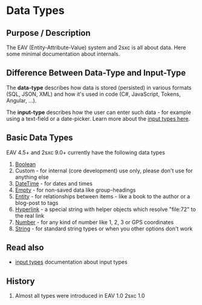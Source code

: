 # Data Types

## Purpose / Description
The EAV (Entity-Attribute-Value) system and 2sxc is all about data. Here some minimal documentation about internals.

## Difference Between Data-Type and Input-Type
The **data-type** describes how data is stored (persisted) in various formats (SQL, JSON, XML) and how it's used in code (C#, JavaScript, Tokens, Angular, ...). 

The **input-type** describes how the user can enter such data - for example using a text-field or a date-picker. Learn more about the [input types here](ui-fields).

## Basic Data Types
EAV 4.5+ and 2sxc 9.0+ currently have the following data types

1. [Boolean](data-type-boolean)
1. Custom - for internal (core development) use only, please don't use for anything else
1. [DateTime](date-type-datetime) - for dates and times
1. [Empty](data-type-empty) - for non-saved data like group-headings
1. [Entity](data-type-entity) - for relationships between items - like a book to the author or a blog-post to tags
1. [Hyperlink](data-type-hyperlink) - a special string with helper objects which resolve "file:72" to the real link
1. [Number](data-type-number) - for any kind of number like 1, 2, 3 or GPS coordinates
1. [String](data-type-string) - for standard string types or when you other options don't work


## Read also

* [input types](ui-fields) documentation about input types

## History
1. Almost all types were introduced in EAV 1.0 2sxc 1.0